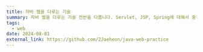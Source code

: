 ```yaml
---
title: 자바 웹을 다루는 기술
summary: 자바 웹을 다루는 기술 전반을 다룹니다. Servlet, JSP, Spring에 대해서 중점적으로 학습합니다.
tags:
  - web
date: 2024-08-01
external_link: https://github.com/2Jaeheon/java-web-practice
---
```

